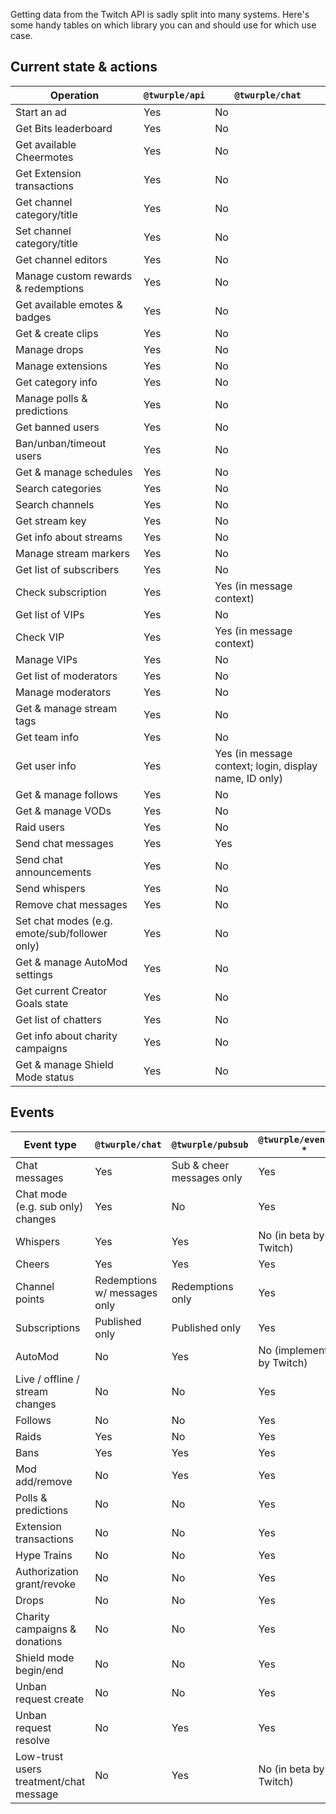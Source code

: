 Getting data from the Twitch API is sadly split into many systems. Here's some handy tables on which library you can and
should use for which use case.

## Current state & actions

| Operation                                     | `@twurple/api` | `@twurple/chat`                                        |
|-----------------------------------------------|----------------|--------------------------------------------------------|
| Start an ad                                   | Yes            | No                                                     |
| Get Bits leaderboard                          | Yes            | No                                                     |
| Get available Cheermotes                      | Yes            | No                                                     |
| Get Extension transactions                    | Yes            | No                                                     |
| Get channel category/title                    | Yes            | No                                                     |
| Set channel category/title                    | Yes            | No                                                     |
| Get channel editors                           | Yes            | No                                                     |
| Manage custom rewards & redemptions           | Yes            | No                                                     |
| Get available emotes & badges                 | Yes            | No                                                     |
| Get & create clips                            | Yes            | No                                                     |
| Manage drops                                  | Yes            | No                                                     |
| Manage extensions                             | Yes            | No                                                     |
| Get category info                             | Yes            | No                                                     |
| Manage polls & predictions                    | Yes            | No                                                     |
| Get banned users                              | Yes            | No                                                     |
| Ban/unban/timeout users                       | Yes            | No                                                     |
| Get & manage schedules                        | Yes            | No                                                     |
| Search categories                             | Yes            | No                                                     |
| Search channels                               | Yes            | No                                                     |
| Get stream key                                | Yes            | No                                                     |
| Get info about streams                        | Yes            | No                                                     |
| Manage stream markers                         | Yes            | No                                                     |
| Get list of subscribers                       | Yes            | No                                                     |
| Check subscription                            | Yes            | Yes (in message context)                               |
| Get list of VIPs                              | Yes            | No                                                     |
| Check VIP                                     | Yes            | Yes (in message context)                               |
| Manage VIPs                                   | Yes            | No                                                     |
| Get list of moderators                        | Yes            | No                                                     |
| Manage moderators                             | Yes            | No                                                     |
| Get & manage stream tags                      | Yes            | No                                                     |
| Get team info                                 | Yes            | No                                                     |
| Get user info                                 | Yes            | Yes (in message context; login, display name, ID only) |
| Get & manage follows                          | Yes            | No                                                     |
| Get & manage VODs                             | Yes            | No                                                     |
| Raid users                                    | Yes            | No                                                     |
| Send chat messages                            | Yes            | Yes                                                    |
| Send chat announcements                       | Yes            | No                                                     |
| Send whispers                                 | Yes            | No                                                     |
| Remove chat messages                          | Yes            | No                                                     |
| Set chat modes (e.g. emote/sub/follower only) | Yes            | No                                                     |
| Get & manage AutoMod settings                 | Yes            | No                                                     |
| Get current Creator Goals state               | Yes            | No                                                     |
| Get list of chatters                          | Yes            | No                                                     |
| Get info about charity campaigns              | Yes            | No                                                     |
| Get & manage Shield Mode status               | Yes            | No                                                     |

## Events

| Event type                             | `@twurple/chat`              | `@twurple/pubsub`         | `@twurple/eventsub-*`      |
|----------------------------------------|------------------------------|---------------------------|----------------------------|
| Chat messages                          | Yes                          | Sub & cheer messages only | Yes                        |
| Chat mode (e.g. sub only) changes      | Yes                          | No                        | Yes                        |
| Whispers                               | Yes                          | Yes                       | No (in beta by Twitch)     |
| Cheers                                 | Yes                          | Yes                       | Yes                        |
| Channel points                         | Redemptions w/ messages only | Redemptions only          | Yes                        |
| Subscriptions                          | Published only               | Published only            | Yes                        |
| AutoMod                                | No                           | Yes                       | No (implemented by Twitch) |
| Live / offline / stream changes        | No                           | No                        | Yes                        |
| Follows                                | No                           | No                        | Yes                        |
| Raids                                  | Yes                          | No                        | Yes                        |
| Bans                                   | Yes                          | Yes                       | Yes                        |
| Mod add/remove                         | No                           | Yes                       | Yes                        |
| Polls & predictions                    | No                           | No                        | Yes                        |
| Extension transactions                 | No                           | No                        | Yes                        |
| Hype Trains                            | No                           | No                        | Yes                        |
| Authorization grant/revoke             | No                           | No                        | Yes                        |
| Drops                                  | No                           | No                        | Yes                        |
| Charity campaigns & donations          | No                           | No                        | Yes                        |
| Shield mode begin/end                  | No                           | No                        | Yes                        |
| Unban request create                   | No                           | No                        | Yes                        |
| Unban request resolve                  | No                           | Yes                       | Yes                        |
| Low-trust users treatment/chat message | No                           | Yes                       | No (in beta by Twitch)     |
